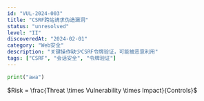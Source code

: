 ```yaml
---
id: "VUL-2024-003"
title: "CSRF跨站请求伪造漏洞"
status: "unresolved"
level: "II"
discoveredAt: "2024-02-01"
category: "Web安全"
description: "关键操作缺少CSRF令牌验证，可能被恶意利用"
tags: ["CSRF", "会话安全", "令牌验证"]
---
```


```python
print("awa")
```
$Risk = \frac{Threat \times Vulnerability \times Impact}{Controls}$
